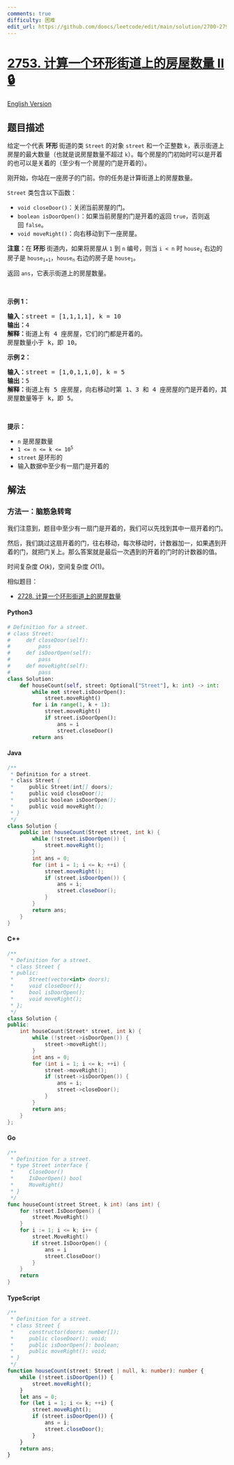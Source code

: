 ```yaml
---
comments: true
difficulty: 困难
edit_url: https://github.com/doocs/leetcode/edit/main/solution/2700-2799/2753.Count%20Houses%20in%20a%20Circular%20Street%20II/README.md
---
```


<!-- problem:start -->

# [2753. 计算一个环形街道上的房屋数量 II 🔒](https://leetcode.cn/problems/count-houses-in-a-circular-street-ii)

[English Version](/solution/2700-2799/2753.Count%20Houses%20in%20a%20Circular%20Street%20II/README_EN.md)

## 题目描述

<!-- description:start -->

<p>给定一个代表&nbsp;<strong>环形&nbsp;</strong>街道的类&nbsp;<code>Street</code>&nbsp;的对象&nbsp;<code>street</code> 和一个正整数&nbsp;<code>k</code>，表示街道上房屋的最大数量（也就是说房屋数量不超过&nbsp;<code>k</code>）。每个房屋的门初始时可以是开着的也可以是关着的（至少有一个房屋的门是开着的）。</p>

<p>刚开始，你站在一座房子的门前。你的任务是计算街道上的房屋数量。</p>

<p><code>Street</code>&nbsp;类包含以下函数：</p>

<ul>
	<li><code>void closeDoor()</code>：关闭当前房屋的门。</li>
	<li><code>boolean isDoorOpen()</code>：如果当前房屋的门是开着的返回&nbsp;<code>true</code>，否则返回&nbsp;<code>false</code>。</li>
	<li><code>void moveRight()</code>：向右移动到下一座房屋。</li>
</ul>

<p><strong>注意：</strong>在<strong>&nbsp;环形&nbsp;</strong>街道内，如果将房屋从&nbsp;<code>1</code>&nbsp;到&nbsp;<code>n</code>&nbsp;编号，则当&nbsp;<code>i &lt; n</code>&nbsp;时&nbsp;<code>house<sub>i</sub></code>&nbsp;右边的房子是&nbsp;<code>house<sub>i+1</sub></code>，<code>house<sub>n</sub></code>&nbsp;右边的房子是&nbsp;<code>house<sub>1</sub></code>。</p>

<p>返回&nbsp;<code>ans</code>，它表示街道上的房屋数量。</p>

<p>&nbsp;</p>

<p><strong>示例 1：</strong></p>

<pre>
<b>输入：</b>street = [1,1,1,1], k = 10
<b>输出：</b>4
<b>解释：</b>街道上有 4 座房屋，它们的门都是开着的。
房屋数量小于 k，即 10。</pre>

<p><strong>示例 2：</strong></p>

<pre>
<b>输入：</b>street = [1,0,1,1,0], k = 5
<b>输出：</b>5
<strong>解释：</strong>街道上有 5 座房屋，向右移动时第 1、3 和 4 座房屋的门是开着的，其余的门都是关着的。
房屋数量等于 k，即 5。
</pre>

<p>&nbsp;</p>

<p><strong>提示：</strong></p>

<ul>
	<li><code>n</code>&nbsp;是房屋数量</li>
	<li><code>1 &lt;= n &lt;= k &lt;= 10<sup>5</sup></code></li>
	<li><code>street</code>&nbsp;是环形的</li>
	<li>输入数据中至少有一扇门是开着的</li>
</ul>

<!-- description:end -->

## 解法

<!-- solution:start -->

### 方法一：脑筋急转弯

我们注意到，题目中至少有一扇门是开着的，我们可以先找到其中一扇开着的门。

然后，我们跳过这扇开着的门，往右移动，每次移动时，计数器加一，如果遇到开着的门，就把门关上。那么答案就是最后一次遇到的开着的门时的计数器的值。

时间复杂度 $O(k)$，空间复杂度 $O(1)$。

相似题目：

-   [2728. 计算一个环形街道上的房屋数量](https://github.com/doocs/leetcode/blob/main/solution/2700-2799/2728.Count%20Houses%20in%20a%20Circular%20Street/README.md)

<!-- tabs:start -->

#### Python3

```python
# Definition for a street.
# class Street:
#     def closeDoor(self):
#         pass
#     def isDoorOpen(self):
#         pass
#     def moveRight(self):
#         pass
class Solution:
    def houseCount(self, street: Optional["Street"], k: int) -> int:
        while not street.isDoorOpen():
            street.moveRight()
        for i in range(1, k + 1):
            street.moveRight()
            if street.isDoorOpen():
                ans = i
                street.closeDoor()
        return ans
```

#### Java

```java
/**
 * Definition for a street.
 * class Street {
 *     public Street(int[] doors);
 *     public void closeDoor();
 *     public boolean isDoorOpen();
 *     public void moveRight();
 * }
 */
class Solution {
    public int houseCount(Street street, int k) {
        while (!street.isDoorOpen()) {
            street.moveRight();
        }
        int ans = 0;
        for (int i = 1; i <= k; ++i) {
            street.moveRight();
            if (street.isDoorOpen()) {
                ans = i;
                street.closeDoor();
            }
        }
        return ans;
    }
}
```

#### C++

```cpp
/**
 * Definition for a street.
 * class Street {
 * public:
 *     Street(vector<int> doors);
 *     void closeDoor();
 *     bool isDoorOpen();
 *     void moveRight();
 * };
 */
class Solution {
public:
    int houseCount(Street* street, int k) {
        while (!street->isDoorOpen()) {
            street->moveRight();
        }
        int ans = 0;
        for (int i = 1; i <= k; ++i) {
            street->moveRight();
            if (street->isDoorOpen()) {
                ans = i;
                street->closeDoor();
            }
        }
        return ans;
    }
};
```

#### Go

```go
/**
 * Definition for a street.
 * type Street interface {
 *     CloseDoor()
 *     IsDoorOpen() bool
 *     MoveRight()
 * }
 */
func houseCount(street Street, k int) (ans int) {
	for !street.IsDoorOpen() {
		street.MoveRight()
	}
	for i := 1; i <= k; i++ {
		street.MoveRight()
		if street.IsDoorOpen() {
			ans = i
			street.CloseDoor()
		}
	}
	return
}
```

#### TypeScript

```ts
/**
 * Definition for a street.
 * class Street {
 *     constructor(doors: number[]);
 *     public closeDoor(): void;
 *     public isDoorOpen(): boolean;
 *     public moveRight(): void;
 * }
 */
function houseCount(street: Street | null, k: number): number {
    while (!street.isDoorOpen()) {
        street.moveRight();
    }
    let ans = 0;
    for (let i = 1; i <= k; ++i) {
        street.moveRight();
        if (street.isDoorOpen()) {
            ans = i;
            street.closeDoor();
        }
    }
    return ans;
}
```

<!-- tabs:end -->

<!-- solution:end -->

<!-- problem:end -->
